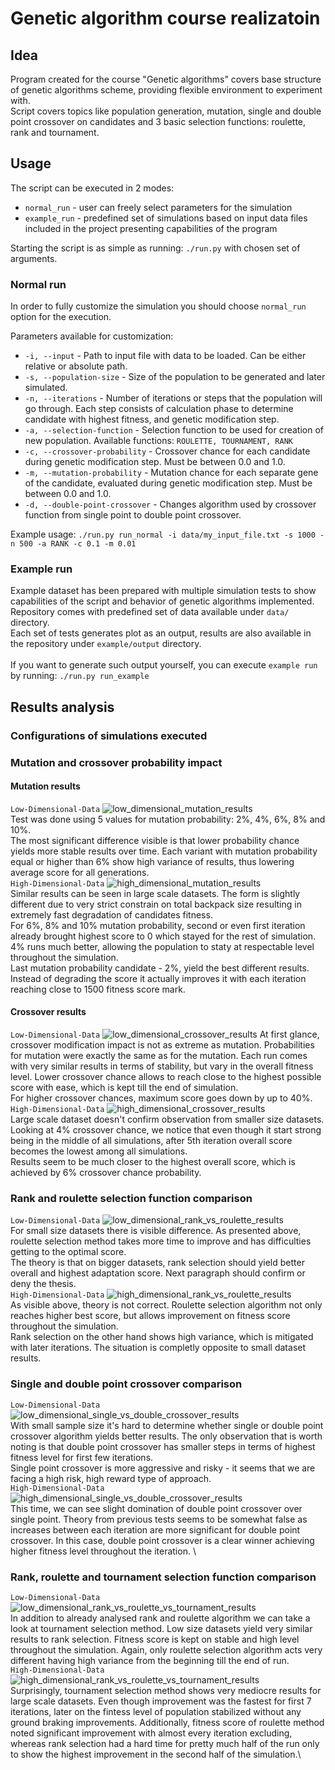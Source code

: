 
# Genetic algorithm course realizatoin
## Idea
Program created for the course "Genetic algorithms" covers base structure of genetic algorithms scheme, providing flexible environment to experiment with.\
Script covers topics like population generation, mutation, single and double point crossover on candidates and 3 basic selection functions: roulette, rank and tournament.

## Usage
The script can be executed in 2 modes:
* `normal_run` - user can freely select parameters for the simulation
* `example_run` - predefined set of simulations based on input data files included in the project presenting capabilities of the program

Starting the script is as simple as running: `./run.py` with chosen set of arguments.
### Normal run
In order to fully customize the simulation you should choose `normal_run` option for the execution.

Parameters available for customization:
* `-i, --input` - Path to input file with data to be loaded. Can be either relative or absolute path.
* `-s, --population-size` - Size of the population to be generated and later simulated.
* `-n, --iterations` - Number of iterations or steps that the population will go through. Each step consists of calculation phase to determine candidate with highest fitness, and genetic modification step.
* `-a, --selection-function` - Selection function to be used for creation of new population. Available functions: `ROULETTE, TOURNAMENT, RANK`
* `-c, --crossover-probability` - Crossover chance for each candidate during genetic modification step. Must be between 0.0 and 1.0.
* `-m, --mutation-probability` - Mutation chance for each separate gene of the candidate, evaluated during genetic modification step. Must be between 0.0 and 1.0.
* `-d, --double-point-crossover` - Changes algorithm used by crossover function from single point to double point crossover.

Example usage: `./run.py run_normal -i data/my_input_file.txt -s 1000 -n 500 -a RANK -c 0.1 -m 0.01` 

### Example run
Example dataset has been prepared with multiple simulation tests to show capabilities of the script and behavior of genetic algorithms implemented.\
Repository comes with predefined set of data available under `data/` directory.\
Each set of tests generates plot as an output, results are also available in the repository under `example/output` directory.\
\
If you want to generate such output yourself, you can execute `example run` by running: `./run.py run_example`

## Results analysis
### Configurations of simulations executed
### Mutation and crossover probability impact
#### Mutation results
`Low-Dimensional-Data`
![low_dimensional_mutation_results](example/output/mutation_crossover/mutation/low_dimensional/file_1_results.png)
\
Test was done using 5 values for mutation probability: 2%, 4%, 6%, 8% and 10%.\
The most significant difference visible is that lower probability chance yields more stable results over time. Each variant with mutation probability equal or higher than 6% show high variance of results, thus lowering average score for all generations.\
`High-Dimensional-Data`
![high_dimensional_mutation_results](example/output/mutation_crossover/mutation/high_dimensional/file_9_results.png)
\
Similar results can be seen in large scale datasets. The form is slightly different due to very strict constrain on total backpack size resulting in extremely fast degradation of candidates fitness.\
For 6%, 8% and 10% mutation probability, second or even first iteration already brought highest score to 0 which stayed for the rest of simulation.\
4% runs much better, allowing the population to staty at respectable level throughout the simulation.\
Last mutation probability candidate - 2%, yield the best different results. Instead of degrading the score it actually improves it with each iteration reaching close to 1500 fitness score mark.
#### Crossover results
`Low-Dimensional-Data`
![low_dimensional_crossover_results](example/output/mutation_crossover/crossover/low_dimensional/file_1_results.png)
At first glance, crossover modification impact is not as extreme as mutation. Probabilities for mutation were exactly the same as for the mutation.
Each run comes with very similar results in terms of stability, but vary in the overall fitness level.
Lower crossover chance allows to reach close to the highest possible score with ease, which is kept till the end of simulation.\
For higher crossover chances, maximum score goes down by up to 40%. \
`High-Dimensional-Data`
![high_dimensional_crossover_results](example/output/mutation_crossover/crossover/high_dimensional/file_9_results.png)
\
Large scale dataset doesn't confirm observation from smaller size datasets.\
Looking at 4% crossover chance, we notice that even though it start strong being in the middle of all simulations, after 5th iteration overall score becomes the lowest among all simulations.\
Results seem to be much closer to the highest overall score, which is achieved by 6% crossover chance probability. 
### Rank and roulette selection function comparison
`Low-Dimensional-Data`
![low_dimensional_rank_vs_roulette_results](example/output/rank_vs_roulette/low_dimensional/file_1_results.png)
\
For small size datasets there is visible difference. As presented above, roulette selection method takes more time to improve and has difficulties getting to the optimal score.\
The theory is that on bigger datasets, rank selection should yield better overall and highest adaptation score. Next paragraph should confirm or deny the thesis.\
`High-Dimensional-Data`
![high_dimensional_rank_vs_roulette_results](example/output/rank_vs_roulette/high_dimensional/file_9_results.png)
\
As visible above, theory is not correct. Roulette selection algorithm not only reaches higher best score, but allows improvement on fitness score throughout the simulation.\
Rank selection on the other hand shows high variance, which is mitigated with later iterations. The situation is completly opposite to small dataset results.
### Single and double point crossover comparison
`Low-Dimensional-Data`
![low_dimensional_single_vs_double_crossover_results](example/output/single_vs_double_point_crossover/low_dimensional/file_1_results.png)
\
With small sample size it's hard to determine whether single or double point crossover algorithm yields better results. The only observation that is worth noting is that double point crossover has smaller steps in terms of highest fitness level for first few iterations. \
Single point crossover is more aggressive and risky - it seems that we are facing a high risk, high reward type of approach.\
`High-Dimensional-Data`
![high_dimensional_single_vs_double_crossover_results](example/output/single_vs_double_point_crossover/high_dimensional/file_9_results.png)
\
This time, we can see slight domination of double point crossover over single point. Theory from previous tests seems to be somewhat false as increases between each iteration are more significant for double point crossover. In this case, double point crossover is a clear winner achieving higher fitness level throughout the iteration.
\
### Rank, roulette and tournament selection function comparison
`Low-Dimensional-Data`![low_dimensional_rank_vs_roulette_vs_tournament_results](example/output/rank_vs_roulette_vs_tournament/low_dimensional/file_2_results.png)
\
In addition to already analysed rank and roulette algorithm we can take a look at tournament selection method. Low size datasets yield very similar results to rank selection. Fitness score is kept on stable and high level throughout the simulation. Again, only roulette selection algorithm acts very different having high variance from the beginning till the end of run.\
`High-Dimensional-Data`
![high_dimensional_rank_vs_roulette_vs_tournament_results](example/output/rank_vs_roulette_vs_tournament/high_dimensional/file_9_results.png)
\
Surprisingly, tournament selection method shows very mediocre results for large scale datasets. Even though improvement was the fastest for first 7 iterations, later on the fintess level of population stabilized without any ground braking improvements. Additionally, fitness score of roulette method noted significant improvement with almost every iteration excluding, whereas rank selection had a hard time for pretty much half of the run only to show the highest improvement in the second half of the simulation.\

